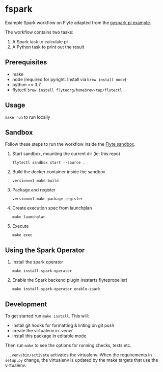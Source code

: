 # fspark

Example Spark workflow on Flyte adapted from the [pyspark pi example](https://docs.flyte.org/projects/cookbook/en/latest/auto/integrations/kubernetes/k8s_spark/pyspark_pi.html).

The workflow contains two tasks:

1. A Spark task to calculate pi
1. A Python task to print out the result

## Prerequisites

- make
- node (required for pyright. Install via `brew install node`)
- python >= 3.7
- flytectl `brew install flyteorg/homebrew-tap/flytectl`

## Usage

`make run` to run locally

## Sandbox

Follow these steps to run the workflow inside the [Flyte sandbox](https://docs.flyte.org/en/latest/deployment/sandbox.html).

1. Start sandbox, mounting the current dir (ie: this repo)

   ```
   flytectl sandbox start --source .
   ```

1. Build the docker container inside the sandbox

   ```
   version=v1 make build
   ```

1. Package and register

   ```
   version=v1 make package register
   ```

1. Create execution spec from launchplan

   ```
   make launchplan
   ```

1. Execute

   ```
   make exec
   ```

## Using the Spark Operator

1. Install the spark operator

    ```
    make install-spark-operator
    ```

1. Enable the Spark backend plugin (restarts flytepropeller)

    ```
    make install-spark-operator enable-spark
    ```

## Development

To get started run `make install`. This will:

- install git hooks for formatting & linting on git push
- create the virtualenv in _.venv/_
- install this package in editable mode

Then run `make` to see the options for running checks, tests etc.

`. .venv/bin/activate` activates the virtualenv. When the requirements in `setup.py` change, the virtualenv is updated by the make targets that use the virtualenv.
